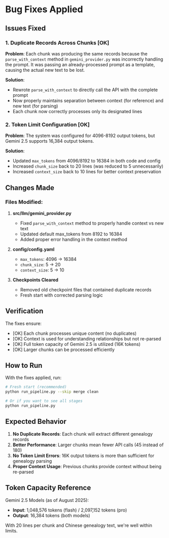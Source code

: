 # Bug Fixes Applied

## Issues Fixed

### 1. Duplicate Records Across Chunks [OK]
**Problem**: Each chunk was producing the same records because the `parse_with_context` method in `gemini_provider.py` was incorrectly handling the prompt. It was passing an already-processed prompt as a template, causing the actual new text to be lost.

**Solution**: 
- Rewrote `parse_with_context` to directly call the API with the complete prompt
- Now properly maintains separation between context (for reference) and new text (for parsing)
- Each chunk now correctly processes only its designated lines

### 2. Token Limit Configuration [OK]
**Problem**: The system was configured for 4096-8192 output tokens, but Gemini 2.5 supports 16,384 output tokens.

**Solution**:
- Updated `max_tokens` from 4096/8192 to 16384 in both code and config
- Increased `chunk_size` back to 20 lines (was reduced to 5 unnecessarily)
- Increased `context_size` back to 10 lines for better context preservation

## Changes Made

### Files Modified:

1. **src/llm/gemini_provider.py**
   - Fixed `parse_with_context` method to properly handle context vs new text
   - Updated default max_tokens from 8192 to 16384
   - Added proper error handling in the context method

2. **config/config.yaml**
   - `max_tokens`: 4096 → 16384
   - `chunk_size`: 5 → 20 
   - `context_size`: 5 → 10

3. **Checkpoints Cleared**
   - Removed old checkpoint files that contained duplicate records
   - Fresh start with corrected parsing logic

## Verification

The fixes ensure:
- [OK] Each chunk processes unique content (no duplicates)
- [OK] Context is used for understanding relationships but not re-parsed
- [OK] Full token capacity of Gemini 2.5 is utilized (16K tokens)
- [OK] Larger chunks can be processed efficiently

## How to Run

With the fixes applied, run:

```bash
# Fresh start (recommended)
python run_pipeline.py --skip merge clean

# Or if you want to see all stages
python run_pipeline.py
```

## Expected Behavior

1. **No Duplicate Records**: Each chunk will extract different genealogy records
2. **Better Performance**: Larger chunks mean fewer API calls (45 instead of 180)
3. **No Token Limit Errors**: 16K output tokens is more than sufficient for genealogy parsing
4. **Proper Context Usage**: Previous chunks provide context without being re-parsed

## Token Capacity Reference

Gemini 2.5 Models (as of August 2025):
- **Input**: 1,048,576 tokens (flash) / 2,097,152 tokens (pro)
- **Output**: 16,384 tokens (both models)

With 20 lines per chunk and Chinese genealogy text, we're well within limits.